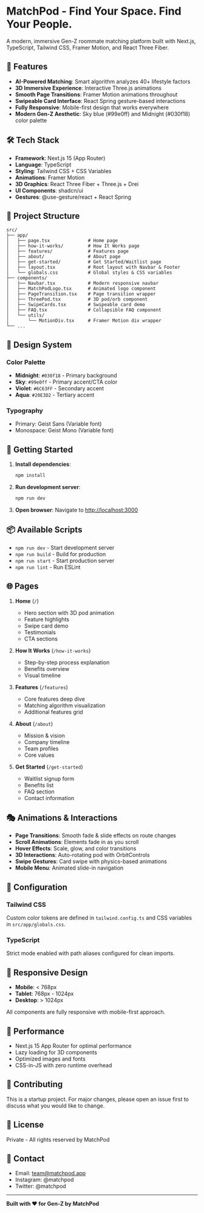 # MatchPod - Find Your Space. Find Your People.

A modern, immersive Gen-Z roommate matching platform built with Next.js, TypeScript, Tailwind CSS, Framer Motion, and React Three Fiber.

## 🚀 Features

- **AI-Powered Matching**: Smart algorithm analyzes 40+ lifestyle factors
- **3D Immersive Experience**: Interactive Three.js animations
- **Smooth Page Transitions**: Framer Motion animations throughout
- **Swipeable Card Interface**: React Spring gesture-based interactions
- **Fully Responsive**: Mobile-first design that works everywhere
- **Modern Gen-Z Aesthetic**: Sky blue (#99e0ff) and Midnight (#030f18) color palette

## 🛠️ Tech Stack

- **Framework**: Next.js 15 (App Router)
- **Language**: TypeScript
- **Styling**: Tailwind CSS + CSS Variables
- **Animations**: Framer Motion
- **3D Graphics**: React Three Fiber + Three.js + Drei
- **UI Components**: shadcn/ui
- **Gestures**: @use-gesture/react + React Spring

## 📁 Project Structure

```
src/
├── app/
│   ├── page.tsx              # Home page
│   ├── how-it-works/         # How It Works page
│   ├── features/             # Features page
│   ├── about/                # About page
│   ├── get-started/          # Get Started/Waitlist page
│   ├── layout.tsx            # Root layout with Navbar & Footer
│   └── globals.css           # Global styles & CSS variables
├── components/
│   ├── Navbar.tsx            # Modern responsive navbar
│   ├── MatchPodLogo.tsx      # Animated logo component
│   ├── PageTransition.tsx    # Page transition wrapper
│   ├── ThreePod.tsx          # 3D pod/orb component
│   ├── SwipeCards.tsx        # Swipeable card demo
│   ├── FAQ.tsx               # Collapsible FAQ component
│   └── utils/
│       └── MotionDiv.tsx     # Framer Motion div wrapper
└── ...
```

## 🎨 Design System

### Color Palette
- **Midnight**: `#030f18` - Primary background
- **Sky**: `#99e0ff` - Primary accent/CTA color
- **Violet**: `#6C63FF` - Secondary accent
- **Aqua**: `#20E3D2` - Tertiary accent

### Typography
- Primary: Geist Sans (Variable font)
- Monospace: Geist Mono (Variable font)

## 🚦 Getting Started

1. **Install dependencies**:
   ```bash
   npm install
   ```

2. **Run development server**:
   ```bash
   npm run dev
   ```

3. **Open browser**:
   Navigate to [http://localhost:3000](http://localhost:3000)

## 📦 Available Scripts

- `npm run dev` - Start development server
- `npm run build` - Build for production
- `npm run start` - Start production server
- `npm run lint` - Run ESLint

## 🌐 Pages

1. **Home** (`/`)
   - Hero section with 3D pod animation
   - Feature highlights
   - Swipe card demo
   - Testimonials
   - CTA sections

2. **How It Works** (`/how-it-works`)
   - Step-by-step process explanation
   - Benefits overview
   - Visual timeline

3. **Features** (`/features`)
   - Core features deep dive
   - Matching algorithm visualization
   - Additional features grid

4. **About** (`/about`)
   - Mission & vision
   - Company timeline
   - Team profiles
   - Core values

5. **Get Started** (`/get-started`)
   - Waitlist signup form
   - Benefits list
   - FAQ section
   - Contact information

## 🎭 Animations & Interactions

- **Page Transitions**: Smooth fade & slide effects on route changes
- **Scroll Animations**: Elements fade in as you scroll
- **Hover Effects**: Scale, glow, and color transitions
- **3D Interactions**: Auto-rotating pod with OrbitControls
- **Swipe Gestures**: Card swipe with physics-based animations
- **Mobile Menu**: Animated slide-in navigation

## 🔧 Configuration

### Tailwind CSS
Custom color tokens are defined in `tailwind.config.ts` and CSS variables in `src/app/globals.css`.

### TypeScript
Strict mode enabled with path aliases configured for clean imports.

## 📱 Responsive Design

- **Mobile**: < 768px
- **Tablet**: 768px - 1024px
- **Desktop**: > 1024px

All components are fully responsive with mobile-first approach.

## 🎯 Performance

- Next.js 15 App Router for optimal performance
- Lazy loading for 3D components
- Optimized images and fonts
- CSS-in-JS with zero runtime overhead

## 🤝 Contributing

This is a startup project. For major changes, please open an issue first to discuss what you would like to change.

## 📄 License

Private - All rights reserved by MatchPod

## 📧 Contact

- Email: team@matchpod.app
- Instagram: @matchpod
- Twitter: @matchpod

---

**Built with ❤️ for Gen-Z by MatchPod**
